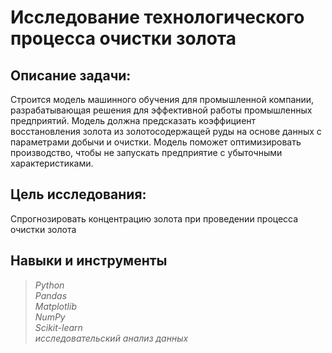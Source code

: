 # Исследование технологического процесса очистки золота

## Описание задачи:
Строится модель машинного обучения для промышленной компании, разрабатывающая решения для эффективной работы промышленных предприятий. Модель должна предсказать коэффициент восстановления золота из золотосодержащей руды на основе данных с параметрами добычи и очистки. Модель поможет оптимизировать производство, чтобы не запускать предприятие с убыточными характеристиками.

## Цель исследования:
Спрогнозировать концентрацию золота при проведении процесса очистки золота

## Навыки и инструменты
> *Python*   
> *Pandas*  
> *Matplotlib*  
> *NumPy*  
> *Scikit-learn*    
> *исследовательский анализ данных*



```python

```


```python

```
